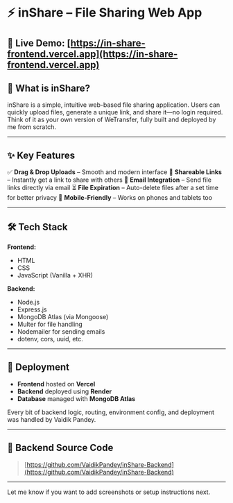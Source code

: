 # ⚡ inShare – File Sharing Web App

🔗 **Live Demo:** [https://in-share-frontend.vercel.app](https://in-share-frontend.vercel.app)
---

## 🧠 What is inShare?

inShare is a simple, intuitive web-based file sharing application. Users can quickly upload files, generate a unique link, and share it—no login required. Think of it as your own version of WeTransfer, fully built and deployed by me from scratch.

---

## ✨ Key Features

✅ **Drag & Drop Uploads** – Smooth and modern interface
🔗 **Shareable Links** – Instantly get a link to share with others
📧 **Email Integration** – Send file links directly via email
⏳ **File Expiration** – Auto-delete files after a set time for better privacy
📱 **Mobile-Friendly** – Works on phones and tablets too

---

## 🛠️ Tech Stack

**Frontend:**

* HTML
* CSS
* JavaScript (Vanilla + XHR)

**Backend:**

* Node.js
* Express.js
* MongoDB Atlas (via Mongoose)
* Multer for file handling
* Nodemailer for sending emails
* dotenv, cors, uuid, etc.

---

## 🚀 Deployment

* **Frontend** hosted on **Vercel**
* **Backend** deployed using **Render**
* **Database** managed with **MongoDB Atlas**

Every bit of backend logic, routing, environment config, and deployment was handled by Vaidik Pandey.

---

## 📂 Backend Source Code

> [https://github.com/VaidikPandey/inShare-Backend](https://github.com/VaidikPandey/inShare-Backend)

---

Let me know if you want to add screenshots or setup instructions next.
